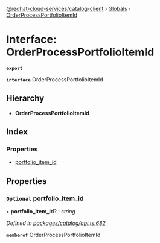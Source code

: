 [@redhat-cloud-services/catalog-client](../README.md) › [Globals](../globals.md) › [OrderProcessPortfolioItemId](orderprocessportfolioitemid.md)

# Interface: OrderProcessPortfolioItemId

**`export`** 

**`interface`** OrderProcessPortfolioItemId

## Hierarchy

* **OrderProcessPortfolioItemId**

## Index

### Properties

* [portfolio_item_id](orderprocessportfolioitemid.md#optional-portfolio_item_id)

## Properties

### `Optional` portfolio_item_id

• **portfolio_item_id**? : *string*

*Defined in [packages/catalog/api.ts:682](https://github.com/fhlavac/javascript-clients/blob/master/packages/catalog/api.ts#L682)*

**`memberof`** OrderProcessPortfolioItemId
